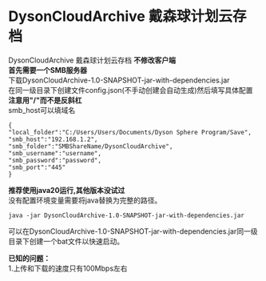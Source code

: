 # DysonCloudArchive 戴森球计划云存档
DysonCloudArchive 戴森球计划云存档 **不修改客户端**  
**首先需要一个SMB服务器**  
下载DysonCloudArchive-1.0-SNAPSHOT-jar-with-dependencies.jar  
在同一级目录下创建文件config.json(不手动创建会自动生成)然后填写具体配置  
**注意用"/"而不是反斜杠**  
smb_host可以填域名
```
{
"local_folder":"C:/Users/Users/Documents/Dyson Sphere Program/Save",
"smb_host":"192.168.1.2",
"smb_folder":"SMBShareName/DysonCloudArchive",
"smb_username":"username",
"smb_password":"password",
"smb_port":"445"
}
```
**推荐使用java20运行,其他版本没试过**  
没有配置环境变量需要将java替换为完整的路径。
```
java -jar DysonCloudArchive-1.0-SNAPSHOT-jar-with-dependencies.jar  
```
可以在DysonCloudArchive-1.0-SNAPSHOT-jar-with-dependencies.jar同一级目录下创建一个bat文件以快速启动。


**已知的问题：**  
1.上传和下载的速度只有100Mbps左右

